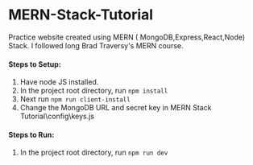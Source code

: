 # MERN-Stack-Tutorial
Practice website created using MERN ( MongoDB,Express,React,Node) Stack. I followed long Brad Traversy's MERN course. 

<h4>Steps to Setup:</h4>

1. Have node JS installed.
2. In the project root directory, run <code>npm install</code>
3. Next run <code>npm run client-install</code>
4. Change the MongoDB URL and secret key in MERN Stack Tutorial\config\keys.js

<h4>Steps to Run:</h4>

1. In the project root directory, run <code>npm run dev</code>
